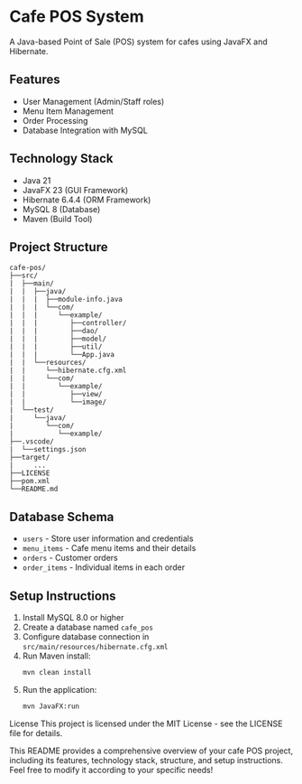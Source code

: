 ﻿# Cafe POS System

A Java-based Point of Sale (POS) system for cafes using JavaFX and Hibernate.

## Features

- User Management (Admin/Staff roles)
- Menu Item Management
- Order Processing
- Database Integration with MySQL

## Technology Stack

- Java 21
- JavaFX 23 (GUI Framework)
- Hibernate 6.4.4 (ORM Framework)
- MySQL 8 (Database)
- Maven (Build Tool)

## Project Structure
```
cafe-pos/
├──src/
|  ├──main/
|  |  ├──java/
|  |  |  ├──module-info.java
|  |  |  └──com/
|  |  |     └──example/
|  |  |        ├──controller/
|  |  |        ├──dao/
|  |  |        ├──model/
|  |  |        ├──util/
|  |  |        └──App.java
|  |  └──resources/
|  |     └──hibernate.cfg.xml
|  |     └──com/
|  |        └──example/
|  |           ├──view/
|  |           └──image/
|  └──test/
|     └──java/
|        └──com/
|           └──example/
├──.vscode/
|  └──settings.json
├──target/
|     ...
├──LICENSE
├──pom.xml
└──README.md
```

## Database Schema

- `users` - Store user information and credentials
- `menu_items` - Cafe menu items and their details
- `orders` - Customer orders
- `order_items` - Individual items in each order

## Setup Instructions

1. Install MySQL 8.0 or higher
2. Create a database named `cafe_pos`
3. Configure database connection in `src/main/resources/hibernate.cfg.xml`
4. Run Maven install:
   ```bash
   mvn clean install
5. Run the application:
   ```bash
   mvn JavaFX:run

License
This project is licensed under the MIT License - see the LICENSE file for details.

This README provides a comprehensive overview of your cafe POS project, including its features, technology stack, structure, and setup instructions. Feel free to modify it according to your specific needs!
